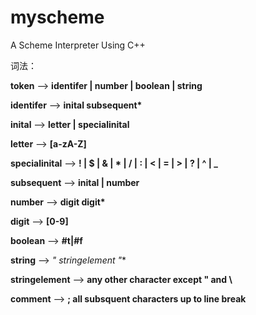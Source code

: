 # myscheme
A Scheme Interpreter Using C++

词法：

**token** 			——> **identifer | number | boolean | string**

**identifer**		——> **inital subsequent\***

**inital** 			——> **letter | specialinital**

**letter** 			——> **[a-zA-Z]**

**specialinital** 	——> **! | $ | & | * | / | : | < | = | > | ? | ^ | _**

**subsequent**		——> **inital | number**

**number**			——> **digit digit\***

**digit** 			——> **[0-9]**

**boolean**			——> **#t|#f**

**string** 			——> **" stringelement* "**

**stringelement** 	——> **any other character except " and \\**

**comment** 		——> **; all subsquent characters up to line break**



